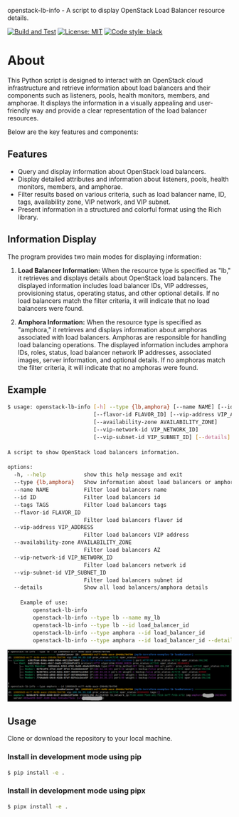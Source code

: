 openstack-lb-info - A script to display OpenStack Load Balancer resource details.


[![Build and Test](https://github.com/thobiast/openstack-loadbalancer-info/actions/workflows/build.yml/badge.svg?branch=main)](https://github.com/thobiast/openstack-loadbalancer-info/actions/workflows/build.yml)
[![License: MIT](https://img.shields.io/badge/License-MIT-green.svg)](./LICENSE)
[![Code style: black](https://img.shields.io/badge/code%20style-black-000000.svg)](https://github.com/psf/black)


# About

This Python script is designed to interact with an OpenStack cloud infrastructure and retrieve information about
load balancers and their components such as listeners, pools, health monitors, members, and amphorae.
It displays the information in a visually appealing and user-friendly way and provide a clear representation
of the load balancer resources.

Below are the key features and components:

## Features

- Query and display information about OpenStack load balancers.
- Display detailed attributes and information about listeners, pools, health monitors, members, and amphorae.
- Filter results based on various criteria, such as load balancer name, ID, tags, availability zone, VIP network, and VIP subnet.
- Present information in a structured and colorful format using the Rich library.

## Information Display

The program provides two main modes for displaying information:

1. **Load Balancer Information:** When the resource type is specified as "lb," it retrieves and displays
details about OpenStack load balancers. The displayed information includes load balancer IDs, VIP addresses, provisioning status,
operating status, and other optional details. If no load balancers match the filter criteria, it will indicate that
no load balancers were found.

2. **Amphora Information:** When the resource type is specified as "amphora," it retrieves and displays information
about amphoras associated with load balancers. Amphoras are responsible for handling load balancing operations. The displayed
information includes amphora IDs, roles, status, load balancer network IP addresses, associated images, server information,
and optional details. If no amphoras match the filter criteria, it will indicate that no amphoras were found.

## Example

```bash
$ usage: openstack-lb-info [-h] --type {lb,amphora} [--name NAME] [--id ID] [--tags TAGS]
                           [--flavor-id FLAVOR_ID] [--vip-address VIP_ADDRESS]
                           [--availability-zone AVAILABILITY_ZONE]
						   [--vip-network-id VIP_NETWORK_ID]
                           [--vip-subnet-id VIP_SUBNET_ID] [--details]

A script to show OpenStack load balancers information.

options:
  -h, --help            show this help message and exit
  --type {lb,amphora}   Show information about load balancers or amphoras
  --name NAME           Filter load balancers name
  --id ID               Filter load balancers id
  --tags TAGS           Filter load balancers tags
  --flavor-id FLAVOR_ID
                        Filter load balancers flavor id
  --vip-address VIP_ADDRESS
                        Filter load balancers VIP address
  --availability-zone AVAILABILITY_ZONE
                        Filter load balancers AZ
  --vip-network-id VIP_NETWORK_ID
                        Filter load balancers network id
  --vip-subnet-id VIP_SUBNET_ID
                        Filter load balancers subnet id
  --details             Show all load balancers/amphora details

    Example of use:
        openstack-lb-info
        openstack-lb-info --type lb --name my_lb
        openstack-lb-info --type lb --id load_balancer_id
        openstack-lb-info --type amphora --id load_balancer_id
        openstack-lb-info --type amphora --id load_balancer_id --details
```
![example](img/example.png)


## Usage

Clone or download the repository to your local machine.

### Install in development mode using pip
```bash
$ pip install -e .
```

### Install in development mode using pipx
```bash
$ pipx install -e .
```
